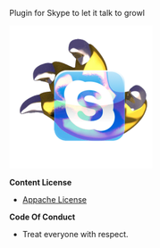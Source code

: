 Plugin for Skype to let it talk to growl 

![Growl Skype Icon](/growl-skype.png?raw=true "Growl Skype Icon")

**Content License**
  * [Appache License](http://www.apache.org/licenses/LICENSE-2.0)
  
**Code Of Conduct**
  * Treat everyone with respect.
